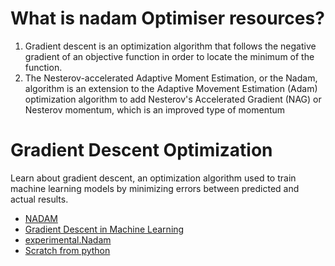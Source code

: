 # What is nadam Optimiser resources?
1. Gradient descent is an optimization algorithm that follows the negative gradient of an objective function in order to locate the minimum of the function.
2. The Nesterov-accelerated Adaptive Moment Estimation, or the Nadam, algorithm is an extension to the Adaptive Movement Estimation (Adam) optimization algorithm to add Nesterov's Accelerated Gradient (NAG) or Nesterov momentum, which is an improved type of momentum
# Gradient Descent Optimization 
Learn about gradient descent, an optimization algorithm used to train machine learning models by minimizing errors between predicted and actual results.
- [NADAM](https://keras.io/api/optimizers/Nadam/)
- [Gradient Descent in Machine Learning](https://builtin.com/data-science/gradient-descent)
- [experimental.Nadam](https://www.tensorflow.org/api_docs/python/tf/keras/optimizers/experimental/Nadam)
- [Scratch from python](https://www.youtube.com/watch?v=8nfd7gEDKCc)



